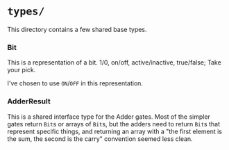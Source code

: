 # `types/`

This directory contains a few shared base types. 

### Bit

This is a representation of a bit. 1/0, on/off, active/inactive, true/false; Take your pick. 

I've chosen to use `ON`/`OFF` in this representation. 

### AdderResult

This is a shared interface type for the Adder gates. Most of the simpler gates return `Bit`s or arrays of `Bit`s, but the adders need to return `Bit`s that represent specific things, and returning an array with a "the first element is the sum, the second is the carry" convention seemed less clean. 
